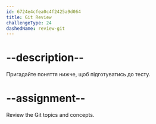 ```yaml
---
id: 6724e4cfea0c4f2425a9d064
title: Git Review
challengeType: 24
dashedName: review-git
---
```


# --description--

Пригадайте поняття нижче, щоб підготуватись до тесту.



# --assignment--

Review the Git topics and concepts.
